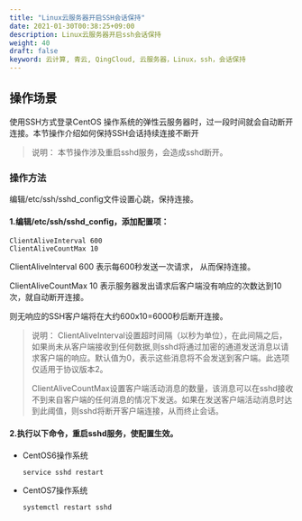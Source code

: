 ```yaml
---
title: "Linux云服务器开启SSH会话保持"
date: 2021-01-30T00:38:25+09:00
description: Linux云服务器开启ssh会话保持
weight: 40
draft: false
keyword: 云计算, 青云, QingCloud, 云服务器，Linux，ssh，会话保持
---
```


## **操作场景**

使用SSH方式登录CentOS 操作系统的弹性云服务器时，过一段时间就会自动断开连接。本节操作介绍如何保持SSH会话持续连接不断开

>说明：
>本节操作涉及重启sshd服务，会造成sshd断开。

### **操作方法**

编辑/etc/ssh/sshd_config文件设置心跳，保持连接。

#### 1.编辑/etc/ssh/sshd_config，添加配置项：

```
ClientAliveInterval 600      
ClientAliveCountMax 10
```

ClientAliveInterval 600 表示每600秒发送一次请求， 从而保持连接。

ClientAliveCountMax 10 表示服务器发出请求后客户端没有响应的次数达到10次，就自动断开连接。

则无响应的SSH客户端将在大约600x10=6000秒后断开连接。

>说明：
>ClientAliveInterval设置超时间隔（以秒为单位），在此间隔之后，如果尚未从客户端接收到任何数据,则sshd将通过加密的通道发送消息以请求客户端的响应。默认值为0，表示这些消息将不会发送到客户端。此选项仅适用于协议版本2。
>
>ClientAliveCountMax设置客户端活动消息的数量，该消息可以在sshd接收不到来自客户端的任何消息的情况下发送。如果在发送客户端活动消息时达到此阈值，则sshd将断开客户端连接，从而终止会话。

#### 2.执行以下命令，重启sshd服务，使配置生效。

- CentOS6操作系统

  ```
  service sshd restart
  ```

- CentOS7操作系统

  ```
  systemctl restart sshd
  ```

  

